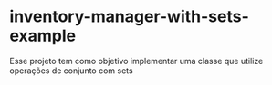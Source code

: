 # inventory-manager-with-sets-example
Esse projeto tem como objetivo implementar uma classe que utilize operações de conjunto com sets
